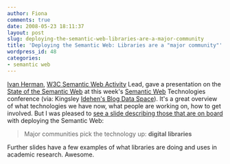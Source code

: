 ```yaml
---
author: Fiona
comments: true
date: 2008-05-23 18:11:37
layout: post
slug: deploying-the-semantic-web-libraries-are-a-major-community
title: 'Deploying the Semantic Web: Libraries are a "major community"'
wordpress_id: 48
categories:
- semantic web
---
```


[Ivan Herman](http://www.w3.org/People/Ivan/), [W3C Semantic Web Activity](http://www.w3.org/2001/sw/#activity) Lead, gave a presentation on the [State of the Semantic Web](http://www.w3.org/2008/Talks/0518-SanJose-IH/HTML/Overview.html)  at this week's [Semantic Web](http://www.semantic-conference.com/)  Technologies conference (via: Kingsley [Idehen's Blog Data Space](http://www.openlinksw.com/blog/~kidehen/?id=1365)). It's a great overview of what technologies we have now, what people are working on, how to get involved. But I was pleased to [see a slide describing those that are on board](http://www.w3.org/2008/Talks/0518-SanJose-IH/HTML/img6.html) with deploying the Semantic Web:


> Major communities pick the technology up: **digital libraries**


Further slides have a few examples of what libraries are doing and uses in academic research. Awesome.
